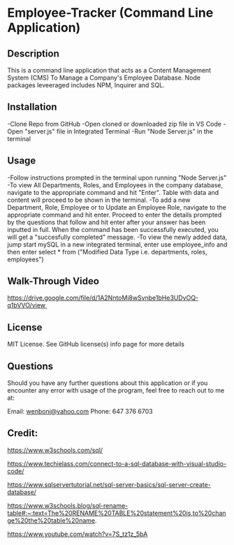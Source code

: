 # Employee-Tracker (Command Line Application)

## Description
This is a command line application that acts as a Content Management System (CMS) To Manage a Company's Employee Database. Node packages leveeraged includes NPM, Inquirer and SQL.

## Installation
-Clone Repo from GitHub
-Open cloned or downloaded zip file in VS Code
-Open "server.js" file in Integrated Terminal
-Run "Node Server.js" in the terminal

## Usage
-Follow instructions prompted in the terminal upon running "Node Server.js"
-To view All Departments, Roles, and Employees in the company database, navigate to the appropriate command and hit "Enter". Table with data and content will proceed to be shown in the terminal.
-To add a new Department, Role, Employee or to Update an Employee Role, navigate to the appropriate command and hit enter. Proceed to enter the details prompted by the questions that follow and hit enter after your answer has been inputted in full. When the command has been successfully executed, you will get a "succesfully completed" message.
-To view the newly added data, jump start mySQL in a new integrated terminal, enter use employee_info and then enter select * from ("Modified Data Type i.e. departments, roles, employees")

## Walk-Through Video

https://drive.google.com/file/d/1A2NntoMi8wSvnbe1bHe3UDvOQ-q1bVVO/view 

## License

MIT License. See GitHub license(s) info page for more details

## Questions

Should you have any further questions about this application or if you encounter any error with usage of the program, feel free to reach out to me at:

Email: wenboni@yahoo.com
Phone: 647 376 6703

## Credit:

https://www.w3schools.com/sql/

https://www.techielass.com/connect-to-a-sql-database-with-visual-studio-code/ 

https://www.sqlservertutorial.net/sql-server-basics/sql-server-create-database/

https://www.w3schools.blog/sql-rename-table#:~:text=The%20RENAME%20TABLE%20statement%20is,to%20change%20the%20table%20name.

https://www.youtube.com/watch?v=7S_tz1z_5bA
